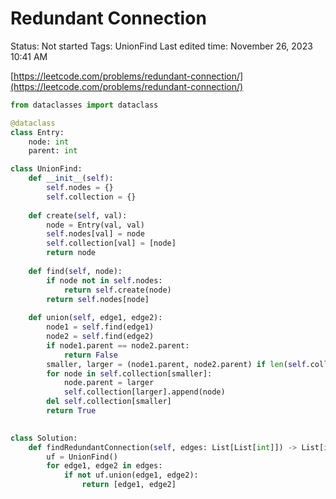 # Redundant Connection

Status: Not started
Tags: UnionFind
Last edited time: November 26, 2023 10:41 AM

[https://leetcode.com/problems/redundant-connection/](https://leetcode.com/problems/redundant-connection/)

```python
from dataclasses import dataclass

@dataclass
class Entry:
    node: int
    parent: int

class UnionFind:
    def __init__(self):
        self.nodes = {}
        self.collection = {}
    
    def create(self, val):
        node = Entry(val, val)
        self.nodes[val] = node
        self.collection[val] = [node]
        return node
    
    def find(self, node):
        if node not in self.nodes:
            return self.create(node)
        return self.nodes[node]
    
    def union(self, edge1, edge2):
        node1 = self.find(edge1)
        node2 = self.find(edge2)
        if node1.parent == node2.parent:
            return False
        smaller, larger = (node1.parent, node2.parent) if len(self.collection[node1.parent]) < len(self.collection[node2.parent]) else (node2.parent, node1.parent)
        for node in self.collection[smaller]:
            node.parent = larger
            self.collection[larger].append(node)
        del self.collection[smaller]
        return True
        

class Solution:
    def findRedundantConnection(self, edges: List[List[int]]) -> List[int]:
        uf = UnionFind()
        for edge1, edge2 in edges:
            if not uf.union(edge1, edge2):
                return [edge1, edge2]
```